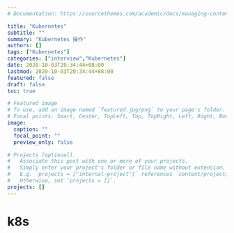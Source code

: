 ```yaml
---
# Documentation: https://sourcethemes.com/academic/docs/managing-content/

title: "Kubernetes"
subtitle: ""
summary: "Kubernetes 操作"
authors: []
tags: ["Kubernetes"]
categories: ["interview","Kubernetes"]
date: 2020-10-03T20:34:44+08:00
lastmod: 2020-10-03T20:34:44+08:00
featured: false
draft: false
toc: true

# Featured image
# To use, add an image named `featured.jpg/png` to your page's folder.
# Focal points: Smart, Center, TopLeft, Top, TopRight, Left, Right, BottomLeft, Bottom, BottomRight.
image:
  caption: ""
  focal_point: ""
  preview_only: false

# Projects (optional).
#   Associate this post with one or more of your projects.
#   Simply enter your project's folder or file name without extension.
#   E.g. `projects = ["internal-project"]` references `content/project/deep-learning/index.md`.
#   Otherwise, set `projects = []`.
projects: []
---
```


# k8s